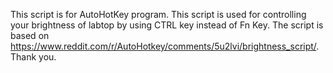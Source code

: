 This script is for AutoHotKey program.
This script is used for controlling your brightness of labtop by using CTRL key instead of Fn Key.
The script is based on https://www.reddit.com/r/AutoHotkey/comments/5u2lvi/brightness_script/.
Thank you.

